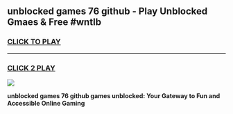 
## unblocked games 76 github - Play Unblocked Gmaes & Free #wntlb
<h3>
<a href="https://news.freeplayer.one?title=unblocked_games_76_github&ref=03M">CLICK TO PLAY</a></h3>
<hr>

<h3>
<a href="https://news.freeplayer.one?title=unblocked_games_76_github&ref=03M">CLICK 2 PLAY</a>
  
</h3>

<a href="https://news.freeplayer.one?title=unblocked_games_76_github&ref=03M"><img src="https://clearcache.store/games.png"></a>


**unblocked games 76 github games unblocked: Your Gateway to Fun and Accessible Online Gaming**
